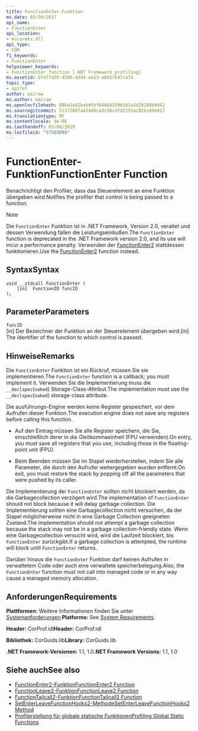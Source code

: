 ```yaml
---
title: FunctionEnter-Funktion
ms.date: 03/30/2017
api_name:
- FunctionEnter
api_location:
- mscorwks.dll
api_type:
- COM
f1_keywords:
- FunctionEnter
helpviewer_keywords:
- FunctionEnter function [.NET Framework profiling]
ms.assetid: bf4ffa50-4506-4dd4-aa13-a0457b47ca74
topic_type:
- apiref
author: mairaw
ms.author: mairaw
ms.openlocfilehash: 886e2a81bab9fbf64668159b501a1d20180b9462
ms.sourcegitcommit: 5137208fa414d9ca3c58cdfd2155ac81bc89e917
ms.translationtype: MT
ms.contentlocale: de-DE
ms.lasthandoff: 03/06/2019
ms.locfileid: "57503098"
---
```

# <a name="functionenter-function"></a><span data-ttu-id="edb56-102">FunctionEnter-Funktion</span><span class="sxs-lookup"><span data-stu-id="edb56-102">FunctionEnter Function</span></span>
<span data-ttu-id="edb56-103">Benachrichtigt den Profiler, dass das Steuerelement an eine Funktion übergeben wird.</span><span class="sxs-lookup"><span data-stu-id="edb56-103">Notifies the profiler that control is being passed to a function.</span></span>  
  
> [!NOTE]
>  <span data-ttu-id="edb56-104">Die `FunctionEnter` Funktion ist in .NET Framework, Version 2.0, veraltet und dessen Verwendung fallen die Leistungseinbußen.</span><span class="sxs-lookup"><span data-stu-id="edb56-104">The `FunctionEnter` function is deprecated in the .NET Framework version 2.0, and its use will incur a performance penalty.</span></span> <span data-ttu-id="edb56-105">Verwenden der [FunctionEnter2](../../../../docs/framework/unmanaged-api/profiling/functionenter2-function.md) stattdessen funktionieren.</span><span class="sxs-lookup"><span data-stu-id="edb56-105">Use the [FunctionEnter2](../../../../docs/framework/unmanaged-api/profiling/functionenter2-function.md) function instead.</span></span>  
  
## <a name="syntax"></a><span data-ttu-id="edb56-106">Syntax</span><span class="sxs-lookup"><span data-stu-id="edb56-106">Syntax</span></span>  
  
```  
void __stdcall FunctionEnter (  
    [in]  FunctionID funcID  
);  
```  
  
## <a name="parameters"></a><span data-ttu-id="edb56-107">Parameter</span><span class="sxs-lookup"><span data-stu-id="edb56-107">Parameters</span></span>  
 `funcID`  
 <span data-ttu-id="edb56-108">[in] Der Bezeichner der Funktion an der Steuerelement übergeben wird.</span><span class="sxs-lookup"><span data-stu-id="edb56-108">[in] The identifier of the function to which control is passed.</span></span>  
  
## <a name="remarks"></a><span data-ttu-id="edb56-109">Hinweise</span><span class="sxs-lookup"><span data-stu-id="edb56-109">Remarks</span></span>  
 <span data-ttu-id="edb56-110">Die `FunctionEnter` Funktion ist ein Rückruf, müssen Sie sie implementieren.</span><span class="sxs-lookup"><span data-stu-id="edb56-110">The `FunctionEnter` function is a callback; you must implement it.</span></span> <span data-ttu-id="edb56-111">Verwenden Sie die Implementierung muss die `__declspec`(`naked`) Storage-Class-Attribut.</span><span class="sxs-lookup"><span data-stu-id="edb56-111">The implementation must use the `__declspec`(`naked`) storage-class attribute.</span></span>  
  
 <span data-ttu-id="edb56-112">Die ausführungs-Engine werden keine Register gespeichert, vor dem Aufrufen dieser Funktion.</span><span class="sxs-lookup"><span data-stu-id="edb56-112">The execution engine does not save any registers before calling this function.</span></span>  
  
-   <span data-ttu-id="edb56-113">Auf den Eintrag müssen Sie alle Register speichern, die Sie, einschließlich derer in die Gleitkommaeinheit (FPU verwenden).</span><span class="sxs-lookup"><span data-stu-id="edb56-113">On entry, you must save all registers that you use, including those in the floating-point unit (FPU).</span></span>  
  
-   <span data-ttu-id="edb56-114">Beim Beenden müssen Sie im Stapel wiederherstellen, indem Sie alle Parameter, die durch den Aufrufer weitergegeben wurden entfernt.</span><span class="sxs-lookup"><span data-stu-id="edb56-114">On exit, you must restore the stack by popping off all the parameters that were pushed by its caller.</span></span>  
  
 <span data-ttu-id="edb56-115">Die Implementierung der `FunctionEnter` sollten nicht blockiert werden, da die Garbagecollection verzögert wird.</span><span class="sxs-lookup"><span data-stu-id="edb56-115">The implementation of `FunctionEnter` should not block because it will delay garbage collection.</span></span> <span data-ttu-id="edb56-116">Die Implementierung sollten eine Garbagecollection nicht versuchen, da der Stapel möglicherweise nicht in eine Garbage Collection geeigneten Zustand.</span><span class="sxs-lookup"><span data-stu-id="edb56-116">The implementation should not attempt a garbage collection because the stack may not be in a garbage collection-friendly state.</span></span> <span data-ttu-id="edb56-117">Wenn eine Garbagecollection versucht wird, wird die Laufzeit blockiert, bis `FunctionEnter` zurückgibt.</span><span class="sxs-lookup"><span data-stu-id="edb56-117">If a garbage collection is attempted, the runtime will block until `FunctionEnter` returns.</span></span>  
  
 <span data-ttu-id="edb56-118">Darüber hinaus die `FunctionEnter` Funktion darf keinen Aufrufen in verwaltetem Code oder auch eine verwaltete speicherbelegung.</span><span class="sxs-lookup"><span data-stu-id="edb56-118">Also, the `FunctionEnter` function must not call into managed code or in any way cause a managed memory allocation.</span></span>  
  
## <a name="requirements"></a><span data-ttu-id="edb56-119">Anforderungen</span><span class="sxs-lookup"><span data-stu-id="edb56-119">Requirements</span></span>  
 <span data-ttu-id="edb56-120">**Plattformen:** Weitere Informationen finden Sie unter [Systemanforderungen](../../../../docs/framework/get-started/system-requirements.md).</span><span class="sxs-lookup"><span data-stu-id="edb56-120">**Platforms:** See [System Requirements](../../../../docs/framework/get-started/system-requirements.md).</span></span>  
  
 <span data-ttu-id="edb56-121">**Header:** CorProf.idl</span><span class="sxs-lookup"><span data-stu-id="edb56-121">**Header:** CorProf.idl</span></span>  
  
 <span data-ttu-id="edb56-122">**Bibliothek:** CorGuids.lib</span><span class="sxs-lookup"><span data-stu-id="edb56-122">**Library:** CorGuids.lib</span></span>  
  
 <span data-ttu-id="edb56-123">**.NET Framework-Versionen:** 1.1, 1.0</span><span class="sxs-lookup"><span data-stu-id="edb56-123">**.NET Framework Versions:** 1.1, 1.0</span></span>  
  
## <a name="see-also"></a><span data-ttu-id="edb56-124">Siehe auch</span><span class="sxs-lookup"><span data-stu-id="edb56-124">See also</span></span>
- [<span data-ttu-id="edb56-125">FunctionEnter2-Funktion</span><span class="sxs-lookup"><span data-stu-id="edb56-125">FunctionEnter2 Function</span></span>](../../../../docs/framework/unmanaged-api/profiling/functionenter2-function.md)
- [<span data-ttu-id="edb56-126">FunctionLeave2-Funktion</span><span class="sxs-lookup"><span data-stu-id="edb56-126">FunctionLeave2 Function</span></span>](../../../../docs/framework/unmanaged-api/profiling/functionleave2-function.md)
- [<span data-ttu-id="edb56-127">FunctionTailcall2-Funktion</span><span class="sxs-lookup"><span data-stu-id="edb56-127">FunctionTailcall2 Function</span></span>](../../../../docs/framework/unmanaged-api/profiling/functiontailcall2-function.md)
- [<span data-ttu-id="edb56-128">SetEnterLeaveFunctionHooks2-Methode</span><span class="sxs-lookup"><span data-stu-id="edb56-128">SetEnterLeaveFunctionHooks2 Method</span></span>](../../../../docs/framework/unmanaged-api/profiling/icorprofilerinfo2-setenterleavefunctionhooks2-method.md)
- [<span data-ttu-id="edb56-129">Profilerstellung für globale statische Funktionen</span><span class="sxs-lookup"><span data-stu-id="edb56-129">Profiling Global Static Functions</span></span>](../../../../docs/framework/unmanaged-api/profiling/profiling-global-static-functions.md)
